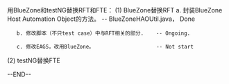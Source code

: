 用BlueZone和testNG替换RFT和FTE：
   (1) BlueZone替换RFT
       a. 封装BlueZone Host Automation Object的方法。 -- BlueZoneHAOUtil.java， Done
       
       b. 修改脚本（不只test case）中与RFT相关的部分.    -- Ongoing.
       
       c. 修改EAGS，改用BlueZone。                    -- Not start
       
       
   (2) testNG替换FTE

 
--END--
